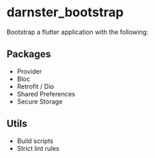 # darnster_bootstrap

Bootstrap a flutter application with the following:

## Packages
- Provider
- Bloc
- Retrofit / Dio
- Shared Preferences
- Secure Storage

## Utils
- Build scripts
- Strict lint rules
